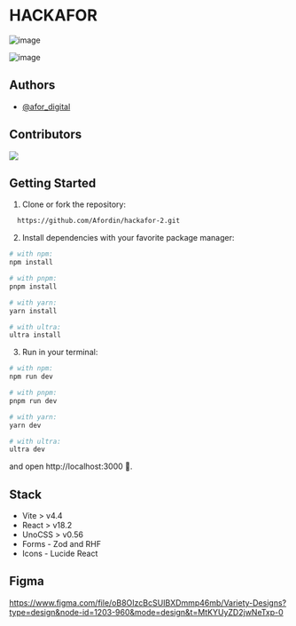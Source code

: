 # HACKAFOR
![image](https://github.com/jarrisondev/hackafor-2/assets/62910118/c68cf457-0aa3-43c7-aec5-e553d5a494ff)

![image](https://github.com/jarrisondev/hackafor-2/assets/62910118/14c0f932-287a-40e6-8b2d-b4e889bf01bf)


## Authors

- [@afor_digital](https://www.github.com/afordigital)

## Contributors

<a href="https://github.com/Afordin/hackafor-2/graphs/contributors">
  <img src="https://contrib.rocks/image?repo=Afordin/hackafor-2" />
</a>

## Getting Started

1. Clone or fork the repository:

```bash
  https://github.com/Afordin/hackafor-2.git
```

2. Install dependencies with your favorite package manager:

```bash
# with npm:
npm install

# with pnpm:
pnpm install

# with yarn:
yarn install

# with ultra:
ultra install
```

3. Run in your terminal:

```bash
# with npm:
npm run dev

# with pnpm:
pnpm run dev

# with yarn:
yarn dev

# with ultra:
ultra dev
```

and open http://localhost:3000 🌺.

## Stack

- Vite > v4.4
- React > v18.2
- UnoCSS > v0.56
- Forms - Zod and RHF
- Icons - Lucide React

## Figma

https://www.figma.com/file/oB8OIzcBcSUIBXDmmp46mb/Variety-Designs?type=design&node-id=1203-960&mode=design&t=MtKYUyZD2jwNeTxp-0

